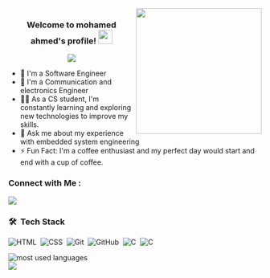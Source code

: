 
<img width="250" align="right" src="https://c.tenor.com/_DOBjnGspYAAAAAM/code-coding.gif">

<h3 align="center">
  Welcome to mohamed ahmed's profile!
  <img src="https://media.giphy.com/media/hvRJCLFzcasrR4ia7z/giphy.gif" width="28">
</h3>

<!-- Typing SVG by DenverCoder1 - https://github.com/DenverCoder1/readme-typing-svg -->
<p align="center">
  <a href="https://github.com/DenverCoder1/readme-typing-svg"><img src="https://readme-typing-svg.herokuapp.com/?lines=embedded%20system%20%20dveloper;Communication%20and%20electronics%20engineering&font=Fira%20Code&center=true&width=440&height=45&color=f75c7e&vCenter=true&size=18"></a>
</p> 

- 🏢 I'm a Software Engineer
- 🏢 I'm a Communication and electronics Engineer
- 👨‍💻 As a CS student, I'm constantly learning and exploring new technologies to improve my skills.
- 💬 Ask me about my experience with embedded system engineering
- ⚡ Fun Fact: I'm a coffee enthusiast and my perfect day would start and end with a cup of coffee.



### Connect with Me :

<a href="https://www.linkedin.com/in/mohamed-ahmed-43516622b/" target="_blank"><img src="https://img.shields.io/badge/-mohamed%20ahmed-0077B5?style=for-the-badge&logo=Linkedin&logoColor=white"/></a>

### 🛠 &nbsp;Tech Stack
<!-- ![C++](https://img.shields.io/badge/-C++-05122A?style=flat&logo=javascript)&nbsp; -->
![HTML](https://img.shields.io/badge/-HTML-05122A?style=flat&logo=HTML5)&nbsp;
![CSS](https://img.shields.io/badge/-CSS-05122A?style=flat&logo=CSS3&logoColor=1572B6)&nbsp;
![Git](https://img.shields.io/badge/-Git-05122A?style=flat&logo=git)&nbsp;
![GitHub](https://img.shields.io/badge/-GitHub-05122A?style=flat&logo=github)&nbsp;
![C](https://img.shields.io/badge/-C/C++-05122A?style=flat&logo=C&logoColor=007ACC)&nbsp;
![C](https://img.shields.io/badge/-Embedded%20C-05122A?style=flat&logo=C&logoColor=007ACC)&nbsp;
<!-- ![Sass](https://img.shields.io/badge/-Sass-05122A?style=flat&logo=sass)&nbsp; -->




<img align="left" src="https://github-readme-stats.vercel.app/api/top-langs?username=Mohamed&show_icons=true&locale=en&layout=compact&theme=radical" alt="most used languages" />
<br>
<a href="https://komarev.com/ghpvc/?username=mohamed&style=for-the-badge">
    <img src="https://komarev.com/ghpvc/?username=mohamed&style=for-the-badge">
</a>
